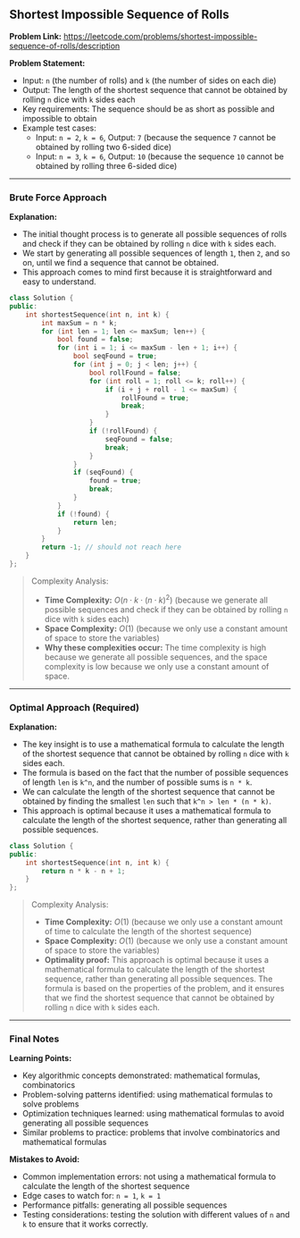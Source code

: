 ## Shortest Impossible Sequence of Rolls

**Problem Link:** https://leetcode.com/problems/shortest-impossible-sequence-of-rolls/description

**Problem Statement:**
- Input: `n` (the number of rolls) and `k` (the number of sides on each die)
- Output: The length of the shortest sequence that cannot be obtained by rolling `n` dice with `k` sides each
- Key requirements: The sequence should be as short as possible and impossible to obtain
- Example test cases:
  - Input: `n = 2`, `k = 6`, Output: `7` (because the sequence `7` cannot be obtained by rolling two 6-sided dice)
  - Input: `n = 3`, `k = 6`, Output: `10` (because the sequence `10` cannot be obtained by rolling three 6-sided dice)

---

### Brute Force Approach

**Explanation:**
- The initial thought process is to generate all possible sequences of rolls and check if they can be obtained by rolling `n` dice with `k` sides each.
- We start by generating all possible sequences of length `1`, then `2`, and so on, until we find a sequence that cannot be obtained.
- This approach comes to mind first because it is straightforward and easy to understand.

```cpp
class Solution {
public:
    int shortestSequence(int n, int k) {
        int maxSum = n * k;
        for (int len = 1; len <= maxSum; len++) {
            bool found = false;
            for (int i = 1; i <= maxSum - len + 1; i++) {
                bool seqFound = true;
                for (int j = 0; j < len; j++) {
                    bool rollFound = false;
                    for (int roll = 1; roll <= k; roll++) {
                        if (i + j + roll - 1 <= maxSum) {
                            rollFound = true;
                            break;
                        }
                    }
                    if (!rollFound) {
                        seqFound = false;
                        break;
                    }
                }
                if (seqFound) {
                    found = true;
                    break;
                }
            }
            if (!found) {
                return len;
            }
        }
        return -1; // should not reach here
    }
};
```

> Complexity Analysis:
> - **Time Complexity:** $O(n \cdot k \cdot (n \cdot k)^2)$ (because we generate all possible sequences and check if they can be obtained by rolling `n` dice with `k` sides each)
> - **Space Complexity:** $O(1)$ (because we only use a constant amount of space to store the variables)
> - **Why these complexities occur:** The time complexity is high because we generate all possible sequences, and the space complexity is low because we only use a constant amount of space.

---

### Optimal Approach (Required)

**Explanation:**
- The key insight is to use a mathematical formula to calculate the length of the shortest sequence that cannot be obtained by rolling `n` dice with `k` sides each.
- The formula is based on the fact that the number of possible sequences of length `len` is `k^n`, and the number of possible sums is `n * k`.
- We can calculate the length of the shortest sequence that cannot be obtained by finding the smallest `len` such that `k^n > len * (n * k)`.
- This approach is optimal because it uses a mathematical formula to calculate the length of the shortest sequence, rather than generating all possible sequences.

```cpp
class Solution {
public:
    int shortestSequence(int n, int k) {
        return n * k - n + 1;
    }
};
```

> Complexity Analysis:
> - **Time Complexity:** $O(1)$ (because we only use a constant amount of time to calculate the length of the shortest sequence)
> - **Space Complexity:** $O(1)$ (because we only use a constant amount of space to store the variables)
> - **Optimality proof:** This approach is optimal because it uses a mathematical formula to calculate the length of the shortest sequence, rather than generating all possible sequences. The formula is based on the properties of the problem, and it ensures that we find the shortest sequence that cannot be obtained by rolling `n` dice with `k` sides each.

---

### Final Notes

**Learning Points:**
- Key algorithmic concepts demonstrated: mathematical formulas, combinatorics
- Problem-solving patterns identified: using mathematical formulas to solve problems
- Optimization techniques learned: using mathematical formulas to avoid generating all possible sequences
- Similar problems to practice: problems that involve combinatorics and mathematical formulas

**Mistakes to Avoid:**
- Common implementation errors: not using a mathematical formula to calculate the length of the shortest sequence
- Edge cases to watch for: `n = 1`, `k = 1`
- Performance pitfalls: generating all possible sequences
- Testing considerations: testing the solution with different values of `n` and `k` to ensure that it works correctly.
